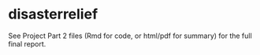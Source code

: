 # disasterrelief

See Project Part 2 files (Rmd for code, or html/pdf for summary) for the full final report.

